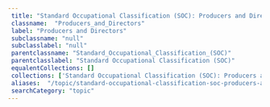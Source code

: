 ```yaml
--- 
 title: "Standard Occupational Classification (SOC): Producers and Directors" 
 classname:  "Producers_and_Directors" 
 label: "Producers and Directors" 
 subclassname: "null" 
 subclasslabel: "null" 
 parentclassname: "Standard_Occupational_Classification_(SOC)" 
 parentclasslabel: "Standard Occupational Classification (SOC)" 
 equalentCollections: [] 
 collections: ['Standard Occupational Classification (SOC): Producers and Directors']
 aliases:  "/topic/standard-occupational-classification-soc-producers-and-directors"  
 searchCategory: "topic" 
---
```

